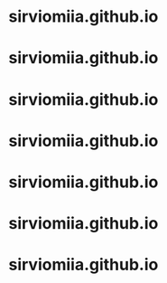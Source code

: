 # sirviomiia.github.io
# sirviomiia.github.io
# sirviomiia.github.io
# sirviomiia.github.io
# sirviomiia.github.io
# sirviomiia.github.io
# sirviomiia.github.io
